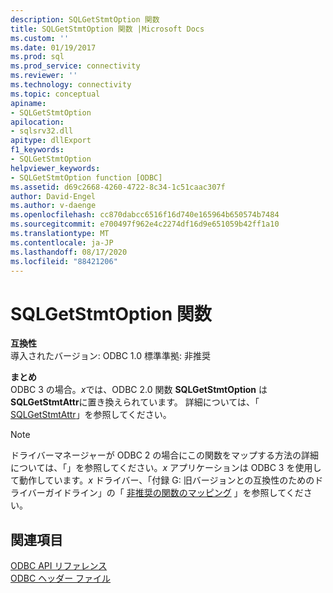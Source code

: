 ```yaml
---
description: SQLGetStmtOption 関数
title: SQLGetStmtOption 関数 |Microsoft Docs
ms.custom: ''
ms.date: 01/19/2017
ms.prod: sql
ms.prod_service: connectivity
ms.reviewer: ''
ms.technology: connectivity
ms.topic: conceptual
apiname:
- SQLGetStmtOption
apilocation:
- sqlsrv32.dll
apitype: dllExport
f1_keywords:
- SQLGetStmtOption
helpviewer_keywords:
- SQLGetStmtOption function [ODBC]
ms.assetid: d69c2668-4260-4722-8c34-1c51caac307f
author: David-Engel
ms.author: v-daenge
ms.openlocfilehash: cc870dabcc6516f16d740e165964b650574b7484
ms.sourcegitcommit: e700497f962e4c2274df16d9e651059b42ff1a10
ms.translationtype: MT
ms.contentlocale: ja-JP
ms.lasthandoff: 08/17/2020
ms.locfileid: "88421206"
---
```

# <a name="sqlgetstmtoption-function"></a>SQLGetStmtOption 関数
**互換性**  
 導入されたバージョン: ODBC 1.0 標準準拠: 非推奨  
  
 **まとめ**  
 ODBC 3 の場合。*x*では、ODBC 2.0 関数 **SQLGetStmtOption** は **SQLGetStmtAttr**に置き換えられています。 詳細については、「 [SQLGetStmtAttr](../../../odbc/reference/syntax/sqlgetstmtattr-function.md)」を参照してください。  
  
> [!NOTE]  
>  ドライバーマネージャーが ODBC 2 の場合にこの関数をマップする方法の詳細については、「」を参照してください。*x* アプリケーションは ODBC 3 を使用して動作しています。*x* ドライバー、「付録 G: 旧バージョンとの互換性のためのドライバーガイドライン」の「 [非推奨の関数のマッピング](../../../odbc/reference/appendixes/mapping-deprecated-functions.md) 」を参照してください。  
  
## <a name="see-also"></a>関連項目  
 [ODBC API リファレンス](../../../odbc/reference/syntax/odbc-api-reference.md)   
 [ODBC ヘッダー ファイル](../../../odbc/reference/install/odbc-header-files.md)
